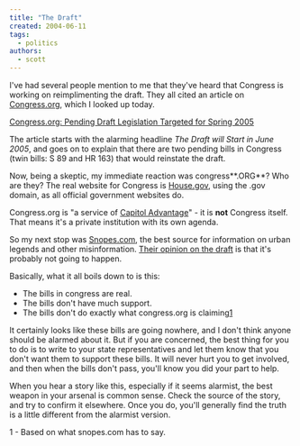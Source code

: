 ```yaml
---
title: "The Draft"
created: 2004-06-11
tags:
  - politics
authors:
  - scott
---
```


I've had several people mention to me that they've heard that Congress is working on reimplimenting the draft. They all cited an article on [Congress.org](http://congress.org/), which I looked up today.

[Congress.org: Pending Draft Legislation Targeted for Spring 2005](http://www.congress.org/congressorg/issues/alert/?alertid=5834001&content_dir=ua_congressorg)

The article starts with the alarming headline _The Draft will Start in June 2005_, and goes on to explain that there are two pending bills in Congress (twin bills: S 89 and HR 163) that would reinstate the draft.

Now, being a skeptic, my immediate reaction was congress**.ORG**? Who are they? The real website for Congress is [House.gov](http://www.house.gov/), using the .gov domain, as all official government websites do.

Congress.org is "a service of [Capitol Advantage](http://capitoladvantage.com/)" - it is **not** Congress itself. That means it's a private institution with its own agenda.

So my next stop was [Snopes.com](http://snopes.com), the best source for information on urban legends and other misinformation. [Their opinion on the draft](http://www.snopes.com/politics/military/draft.asp) is that it's probably not going to happen.

Basically, what it all boils down to is this:

- The bills in congress are real.
- The bills don't have much support.
- The bills don't do exactly what congress.org is claiming[1](#1)

It certainly looks like these bills are going nowhere, and I don't think anyone should be alarmed about it. But if you are concerned, the best thing for you to do is to write to your state representatives and let them know that you don't want them to support these bills. It will never hurt you to get involved, and then when the bills don't pass, you'll know you did your part to help.

When you hear a story like this, especially if it seems alarmist, the best weapon in your arsenal is common sense. Check the source of the story, and try to confirm it elsewhere. Once you do, you'll generally find the truth is a little different from the alarmist version.

1 - Based on what snopes.com has to say.
